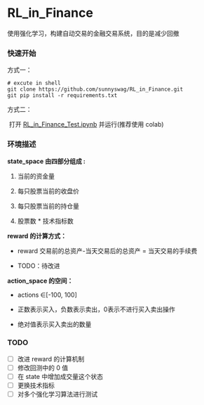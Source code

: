 # RL_in_Finance
使用强化学习，构建自动交易的金融交易系统，目的是减少回撤

### 快速开始

方式一：

```shell
# excute in shell
git clone https://github.com/sunnyswag/RL_in_Finance.git
git pip install -r requirements.txt
```

方式二：

​	打开 [RL_in_Finance_Test.ipynb](./RL_in_Finance_Test.ipynb) 并运行(推荐使用 colab)

### 环境描述

**state_space 由四部分组成 :** 

1. 当前的资金量

2. 每只股票当前的收盘价

3. 每只股票当前的持仓量

4. 股票数 * 技术指标数

**reward 的计算方式：**

* reward 交易前的总资产-当天交易后的总资产 = 当天交易的手续费

* TODO：待改进

**action_space 的空间：**

* actions ∈[-100, 100]

* 正数表示买入，负数表示卖出，0表示不进行买入卖出操作

* 绝对值表示买入卖出的数量

### TODO

- [ ] 改进 reward 的计算机制
- [ ] 修改回测中的 0 值
- [ ] 在 state 中增加成交量这个状态
- [ ] 更换技术指标
- [ ] 对多个强化学习算法进行测试